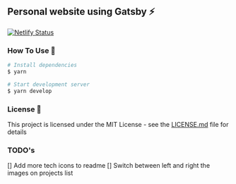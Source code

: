 ## Personal website using Gatsby ⚡️

[![Netlify Status](https://api.netlify.com/api/v1/badges/a20bcae7-9420-4034-af2d-9fa0399f6bfc/deploy-status)](https://app.netlify.com/sites/fredericovieira/deploys)

### How To Use 🔧

```bash
# Install dependencies
$ yarn

# Start development server
$ yarn develop
```

### License 📄

This project is licensed under the MIT License - see the [LICENSE.md](LICENSE.md) file for details

### TODO's

[] Add more tech icons to readme
[] Switch between left and right the images on projects list
